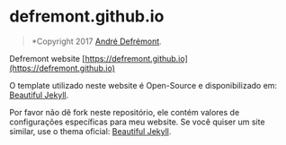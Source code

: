 # defremont.github.io
> *Copyright 2017 [André Defrémont](http://defremont.tk).

Defremont website [https://defremont.github.io](https://defremont.github.io)

O template utilizado neste website é Open-Source e disponibilizado em: [Beautiful Jekyll](http://deanattali.com/beautiful-jekyll/).

Por favor não dê fork neste repositório, ele contém valores de configurações específicas para meu website. Se você quiser um site similar, use o thema oficial: [Beautiful Jekyll](https://github.com/daattali/beautiful-jekyll).
